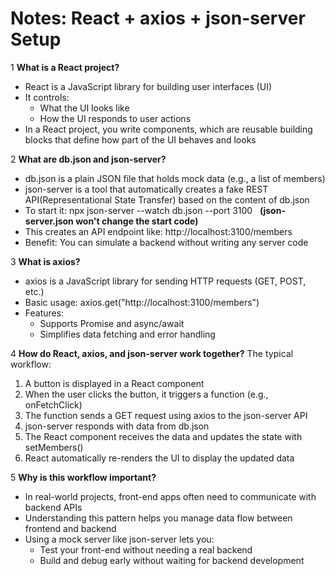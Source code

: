 # Notes: React + axios + json-server Setup

1 **What is a React project?**
  * React is a JavaScript library for building user interfaces (UI)
  * It controls:
    * What the UI looks like
    * How the UI responds to user actions
  * In a React project, you write components, which are reusable building blocks that define how part of the UI behaves and looks

2 **What are db.json and json-server?**
  * db.json is a plain JSON file that holds mock data (e.g., a list of members)
  * json-server is a tool that automatically creates a fake REST API(Representational State Transfer) based on the content of db.json
  * To start it:
                npx json-server --watch db.json --port 3100 &nbsp; **(json-server.json won't change the start code)**
  * This creates an API endpoint like:
                                     http://localhost:3100/members
  * Benefit: You can simulate a backend without writing any server code

3 **What is axios?**
  * axios is a JavaScript library for sending HTTP requests (GET, POST, etc.)
  * Basic usage:
               axios.get("http://localhost:3100/members")
  * Features:
    * Supports Promise and async/await
    * Simplifies data fetching and error handling

4 **How do React, axios, and json-server work together?**
  The typical workflow:
  1. A button is displayed in a React component
  2. When the user clicks the button, it triggers a function (e.g., onFetchClick)
  3. The function sends a GET request using axios to the json-server API
  4. json-server responds with data from db.json
  5. The React component receives the data and updates the state with setMembers()
  6. React automatically re-renders the UI to display the updated data

5 **Why is this workflow important?**
  * In real-world projects, front-end apps often need to communicate with backend APIs
  * Understanding this pattern helps you manage data flow between frontend and backend
  * Using a mock server like json-server lets you:
    * Test your front-end without needing a real backend
    * Build and debug early without waiting for backend development





  
